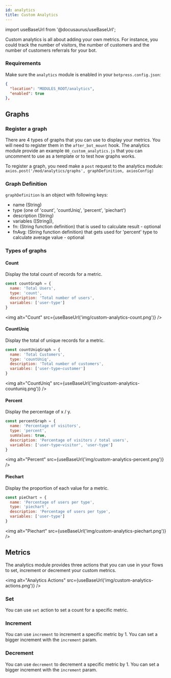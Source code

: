 ```yaml
---
id: analytics
title: Custom Analytics
---
```


import useBaseUrl from '@docusaurus/useBaseUrl';

Custom analytics is all about adding your own metrics. For instance, you could track the number of visitors, the number of customers and the number of customers referrals for your bot.

### Requirements

Make sure the `analytics` module is enabled in your `botpress.config.json`:

```json
{
  "location": "MODULES_ROOT/analytics",
  "enabled": true
},
```

## Graphs

### Register a graph

There are 4 types of graphs that you can use to display your metrics. You will need to register them in the `after_bot_mount` hook. The analytics module provide an example `00_custom_analytics.js` that you can uncomment to use as a template or to test how graphs works.

To register a graph, you need make a `post` request to the analytics module: `axios.post('/mod/analytics/graphs', graphDefinition, axiosConfig)`

### Graph Definition

`graphDefinition` is an object with following keys:

- name (String)
- type (one of 'count', 'countUniq', 'percent', 'piechart')
- description (String)
- variables ([String]),
- fn: (String function definition) that is used to calculate result - optional
- fnAvg: (String function definition) that gets used for 'percent' type to calculate average value - optional

### Types of graphs

#### Count

Display the total count of records for a metric.

```javascript
const countGraph = {
  name: 'Total Users',
  type: 'count',
  description: 'Total number of users',
  variables: ['user-type']
}
```

<img alt="Count" src={useBaseUrl('img/custom-analytics-count.png')} />

#### CountUniq

Display the total of unique records for a metric.

```javascript
const countUniqGraph = {
  name: 'Total Customers',
  type: 'countUniq',
  description: 'Total number of customers',
  variables: ['user-type~customer']
}
```

<img alt="CountUniq" src={useBaseUrl('img/custom-analytics-countuniq.png')} />

#### Percent

Display the percentage of x / y.

```javascript
const percentGraph = {
  name: 'Percentage of visitors',
  type: 'percent',
  sumValues: true,
  description: 'Percentage of visitors / total users',
  variables: ['user-type~visitor', 'user-type']
}
```

<img alt="Percent" src={useBaseUrl('img/custom-analytics-percent.png')} />

#### Piechart

Display the proportion of each value for a metric.

```javascript
const pieChart = {
  name: 'Percentage of users per type',
  type: 'piechart',
  description: 'Percentage of users per type',
  variables: ['user-type']
}
```

<img alt="Piechart" src={useBaseUrl('img/custom-analytics-piechart.png')} />

## Metrics

The analytics module provides three actions that you can use in your flows to set, increment or decrement your custom metrics.

<img alt="Analytics Actions" src={useBaseUrl('img/custom-analytics-actions.png')} />

### Set

You can use `set` action to set a count for a specific metric.

### Increment

You can use `increment` to increment a specific metric by 1. You can set a bigger increment with the `increment` param.

### Decrement

You can use `decrement` to decrement a specific metric by 1. You can set a bigger increment with the `increment` param.
